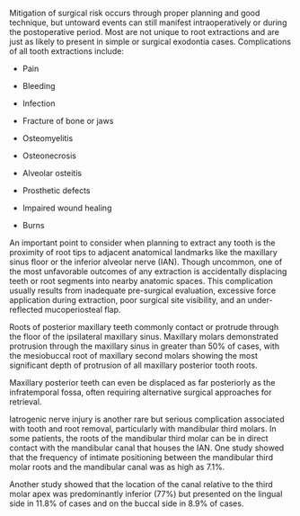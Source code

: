Mitigation of surgical risk occurs through proper planning and good technique, but untoward events can still manifest intraoperatively or during the postoperative period. Most are not unique to root extractions and are just as likely to present in simple or surgical exodontia cases. Complications of all tooth extractions include:

- Pain

- Bleeding

- Infection

- Fracture of bone or jaws

- Osteomyelitis

- Osteonecrosis

- Alveolar osteitis

- Prosthetic defects

- Impaired wound healing

- Burns

An important point to consider when planning to extract any tooth is the proximity of root tips to adjacent anatomical landmarks like the maxillary sinus floor or the inferior alveolar nerve (IAN). Though uncommon, one of the most unfavorable outcomes of any extraction is accidentally displacing teeth or root segments into nearby anatomic spaces. This complication usually results from inadequate pre-surgical evaluation, excessive force application during extraction, poor surgical site visibility, and an under-reflected mucoperiosteal flap.

Roots of posterior maxillary teeth commonly contact or protrude through the floor of the ipsilateral maxillary sinus. Maxillary molars demonstrated protrusion through the maxillary sinus in greater than 50% of cases, with the mesiobuccal root of maxillary second molars showing the most significant depth of protrusion of all maxillary posterior tooth roots.

Maxillary posterior teeth can even be displaced as far posteriorly as the infratemporal fossa, often requiring alternative surgical approaches for retrieval.

Iatrogenic nerve injury is another rare but serious complication associated with tooth and root removal, particularly with mandibular third molars. In some patients, the roots of the mandibular third molar can be in direct contact with the mandibular canal that houses the IAN. One study showed that the frequency of intimate positioning between the mandibular third molar roots and the mandibular canal was as high as 7.1%.

Another study showed that the location of the canal relative to the third molar apex was predominantly inferior (77%) but presented on the lingual side in 11.8% of cases and on the buccal side in 8.9% of cases.